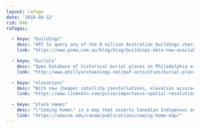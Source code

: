 ```yaml
---
layout: rafaga
date: '2018-04-12'
rid: 846
rafagas:

  - keyw: "buildings"
    desc: "API to query any of the 8 million Australian buildings characteristics from their address"
    link: "https://www.psma.com.au/blog/blog/buildings-data-now-available-api-check-it-out"

  - keyw: "burials"
    desc: "Open Database of historical burial places in Philadelphia aimed to preserve the unmarked cemeteries"
    link: "http://www.phillyarchaeology.net/paf-activities/burial-places-forum/historic-philadelphia-burial-places-map/"

  - keyw: "elevations"
    desc: "With new cheaper satellite constellations, elevation accuracy will improve significantly"
    link: "https://www.linkedin.com/pulse/importance-spatial-resolution-elevation-data-siebe-breed/"

  - keyw: "place names"
    desc: "\"Coming home\" is a map that asserts Canadian Indigenous authority honoring their places names"
    link: "https://umaine.edu/canam/publications/coming-home-map/"
---
```

